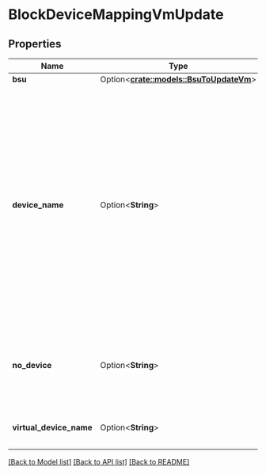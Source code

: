# BlockDeviceMappingVmUpdate

## Properties

Name | Type | Description | Notes
------------ | ------------- | ------------- | -------------
**bsu** | Option<[**crate::models::BsuToUpdateVm**](BsuToUpdateVm.md)> |  | [optional]
**device_name** | Option<**String**> | The device name for the volume. For a root device, you must use `/dev/sda1`. For other volumes, you must use `/dev/sdX`, `/dev/sdXX`, `/dev/xvdX`, or `/dev/xvdXX` (where the first `X` is a letter between `b` and `z`, and the second `X` is a letter between `a` and `z`). | [optional]
**no_device** | Option<**String**> | Removes the device which is included in the block device mapping of the OMI. | [optional]
**virtual_device_name** | Option<**String**> | The name of the virtual device (`ephemeralN`). | [optional]

[[Back to Model list]](../README.md#documentation-for-models) [[Back to API list]](../README.md#documentation-for-api-endpoints) [[Back to README]](../README.md)


